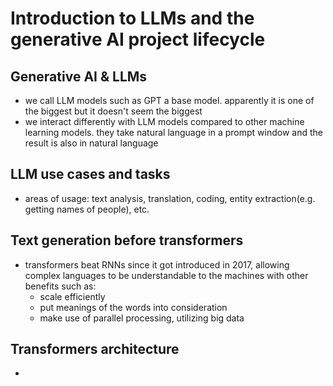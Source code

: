 # Introduction to LLMs and the generative AI project lifecycle

## Generative AI & LLMs
* we call LLM models such as GPT a base model. apparently it is one of the biggest but it doesn't seem the biggest
* we interact differently with LLM models compared to other machine learning models. they take natural language in a prompt window and the result is also in natural language
  
## LLM use cases and tasks
* areas of usage: text analysis, translation, coding, entity extraction(e.g. getting names of people), etc.

## Text generation before transformers
* transformers beat RNNs since it got introduced in 2017, allowing complex languages to be understandable to the machines with other benefits such as:
  * scale efficiently
  * put meanings of the words into consideration
  * make use of parallel processing, utilizing big data

## Transformers architecture
* 
